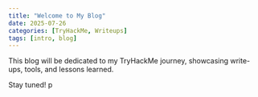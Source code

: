 ```yaml
---
title: "Welcome to My Blog"
date: 2025-07-26
categories: [TryHackMe, Writeups]
tags: [intro, blog]
---
```


This blog will be dedicated to my TryHackMe journey, showcasing write-ups, tools, and lessons learned.

Stay tuned!
p
